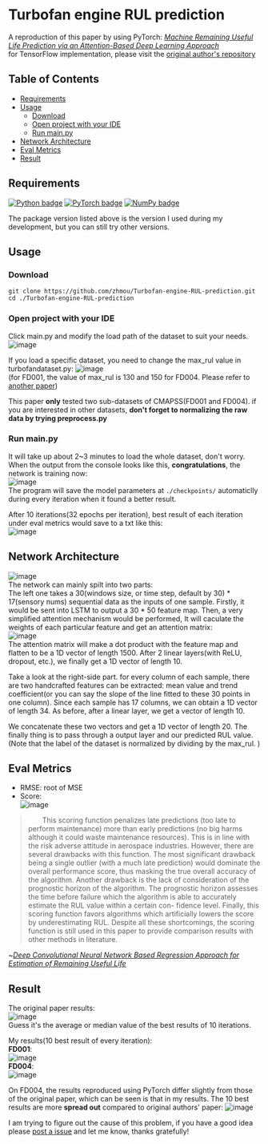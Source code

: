 # Turbofan engine RUL prediction
A reproduction of this paper by using PyTorch: [*Machine Remaining Useful Life Prediction via an Attention-Based Deep Learning Approach*](https://personal.ntu.edu.sg/xlli/publication/RULAtt.pdf)  
for TensorFlow implementation, please visit the [original author's repository](https://github.com/ZhenghuaNTU/RUL-prediction-using-attention-based-deep-learning-approach)


## Table of Contents
- [Requirements](#requirements)
- [Usage](#usage)
    - [Download](#download)
    - [Open project with your IDE](#open-project-with-your-ide)
    - [Run main.py](#run-mainpy)
- [Network Architecture](#network-architecture)
- [Eval Metrics](#eval-metrics)
- [Result](#result)

## Requirements
[![Python badge](https://img.shields.io/badge/Python-3.9-blue.svg)](https://www.python.org/)
[![PyTorch badge](https://img.shields.io/badge/PyTorch-1.11.0-green.svg)](https://pytorch.org/)
[![NumPy badge](https://img.shields.io/badge/Numpy-1.22.2-yellow.svg)](https://numpy.org/)  

The package version listed above is the version I used during my development, but you can still try other versions.

## Usage
### Download
```
git clone https://github.com/zhmou/Turbofan-engine-RUL-prediction.git
cd ./Turbofan-engine-RUL-prediction
```
### Open project with your IDE
Click main.py and modify the load path of the dataset to suit your needs.  
![image](https://user-images.githubusercontent.com/43105172/165482739-6f4f4fc6-6dca-4a08-9ef4-a84b206e9e4f.png)

If you load a specific dataset, you need to change the max_rul value in turbofandataset.py:
![image](https://user-images.githubusercontent.com/43105172/165485985-2ab4f835-6006-45be-bee6-530e83ce2c05.png)  
(for FD001, the value of max_rul is 130 and 150 for FD004. Please refer to [another paper](https://oar.a-star.edu.sg/storage/r/r3zk8v8r78/dasfaa2016-014-final-v1.pdf))

This paper **only** tested two sub-datasets of CMAPSS(FD001 and FD004). if you are interested in other datasets, **don't forget to normalizing the raw data by trying preprocess.py**

### Run main.py
It will take up about 2~3 minutes to load the whole dataset, don't worry.  
When the output from the console looks like this, **congratulations**, the network is training now:  
![image](https://user-images.githubusercontent.com/43105172/165487346-7618b07c-3f06-448f-8000-ba80eafbe93d.png)  
The program will save the model parameters at <code>./checkpoints/</code> automaticlly during every iteration when it found a better result.

After 10 iterations(32 epochs per iteration), best result of each iteration under eval metrics would save to a txt like this:  
![image](https://user-images.githubusercontent.com/43105172/165488259-6da54a06-0aae-4322-ab92-b5ca8fa5e0d3.png)

## Network Architecture
![image](https://user-images.githubusercontent.com/43105172/165488689-dfd63dcd-84a6-4c01-bd67-cbfb2d19b00c.png)  
The network can mainly spilt into two parts:  
The left one takes a 30(windows size, or time step, default by 30) * 17(sensory nums) sequential data as the inputs of one sample. Firstly, it would be sent into LSTM to output a 30 * 50 feature map. Then, a very simplified attention mechanism would be performed, It will caculate the weights of each particular feature and get an attention matrix:  
![image](https://user-images.githubusercontent.com/43105172/165677077-c3850bb5-9410-4972-af9d-dc0f928c83d9.png)  
The attention matrix will make a dot product with the feature map and flatten to be a 1D vector of length 1500. After 2 linear layers(with ReLU, dropout, etc.), we finally get a 1D vector of length 10.

Take a look at the right-side part. for every column of each sample, there are two handcrafted features can be extracted: mean value and trend coefficient(or you can say the slope of the line fitted to these 30 points in one column). Since each sample has 17 columns, we can obtain a 1D vector of length 34. As before, after a linear layer, we get a vector of length 10.

We concatenate these two vectors and get a 1D vector of length 20. The finally thing is to pass through a output layer and our predicted RUL value. (Note that the label of the dataset is normalized by dividing by the max_rul. )


## Eval Metrics
- RMSE: root of MSE
- Score:  
![image](https://user-images.githubusercontent.com/43105172/165489175-61bf3a63-e56b-4efe-9986-c003b1b56c4e.png)
>&emsp;&emsp;This scoring function penalizes late predictions (too late to perform maintenance) more than early predictions (no big harms although it could waste maintenance resources). This is in line with the risk adverse attitude in aerospace industries. However, there are several drawbacks with this function. The most significant drawback being a single outlier (with a much late prediction) would dominate the overall performance score, thus masking the true overall accuracy of the algorithm. Another drawback is the lack of consideration of the prognostic horizon of the algorithm. The prognostic horizon assesses the time before failure which the algorithm is able to accurately estimate the RUL value within a certain con- fidence level. Finally, this scoring function favors algorithms which artificially lowers the score by underestimating RUL. Despite all these shortcomings, the scoring function is still used in this paper to provide comparison results with other methods in literature.  

~[*Deep Convolutional Neural Network Based Regression Approach for Estimation of Remaining Useful Life*](https://oar.a-star.edu.sg/storage/r/r3zk8v8r78/dasfaa2016-014-final-v1.pdf)

## Result
The original paper results:  
![image](https://user-images.githubusercontent.com/43105172/165681622-ebd1fe3b-9337-4839-b972-51f704511aae.png)  
Guess it's the average or median value of the best results of 10 iterations.  

My results(10 best result of every iteration):  
**FD001**:  
![image](https://user-images.githubusercontent.com/43105172/165488259-6da54a06-0aae-4322-ab92-b5ca8fa5e0d3.png)  
**FD004**:  
![image](https://user-images.githubusercontent.com/43105172/165688530-9b4ccd65-7384-419b-b0a7-5dbb5e2c0dec.png)  

On FD004, the results reproduced using PyTorch differ slightly from those of the original paper, which can be seen is that in my results. The 10 best results are more **spread out** compared to original authors' paper:
![image](https://user-images.githubusercontent.com/43105172/165689516-18251719-709c-48d0-a318-af35beda31d8.png)  

I am trying to figure out the cause of this problem, if you have a good idea please [post a issue](https://github.com/zhmou/zhmou.github.io/issues/new) and let me know, thanks gratefully!

